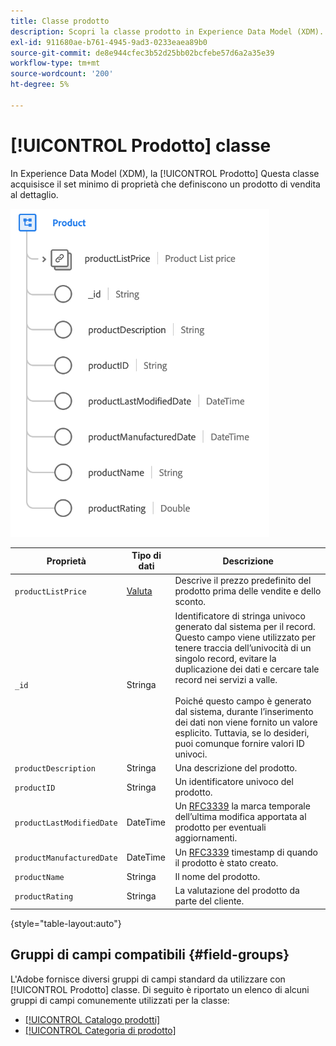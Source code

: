 ```yaml
---
title: Classe prodotto
description: Scopri la classe prodotto in Experience Data Model (XDM).
exl-id: 911680ae-b761-4945-9ad3-0233eaea89b0
source-git-commit: de8e944cfec3b52d25bb02bcfebe57d6a2a35e39
workflow-type: tm+mt
source-wordcount: '200'
ht-degree: 5%

---
```


# [!UICONTROL Prodotto] classe

In Experience Data Model (XDM), la [!UICONTROL Prodotto] Questa classe acquisisce il set minimo di proprietà che definiscono un prodotto di vendita al dettaglio.

![](../images/classes/product.png)

| Proprietà | Tipo di dati | Descrizione |
| --- | --- | --- |
| `productListPrice` | [Valuta](../data-types/currency.md) | Descrive il prezzo predefinito del prodotto prima delle vendite e dello sconto. |
| `_id` | Stringa | Identificatore di stringa univoco generato dal sistema per il record. Questo campo viene utilizzato per tenere traccia dell’univocità di un singolo record, evitare la duplicazione dei dati e cercare tale record nei servizi a valle.<br><br>Poiché questo campo è generato dal sistema, durante l’inserimento dei dati non viene fornito un valore esplicito. Tuttavia, se lo desideri, puoi comunque fornire valori ID univoci. |
| `productDescription` | Stringa | Una descrizione del prodotto. |
| `productID` | Stringa | Un identificatore univoco del prodotto. |
| `productLastModifiedDate` | DateTime | Un [RFC3339](https://datatracker.ietf.org/doc/html/rfc3339) la marca temporale dell’ultima modifica apportata al prodotto per eventuali aggiornamenti. |
| `productManufacturedDate` | DateTime | Un [RFC3339](https://datatracker.ietf.org/doc/html/rfc3339) timestamp di quando il prodotto è stato creato. |
| `productName` | Stringa | Il nome del prodotto. |
| `productRating` | Stringa | La valutazione del prodotto da parte del cliente. |

{style="table-layout:auto"}

## Gruppi di campi compatibili {#field-groups}

L&#39;Adobe fornisce diversi gruppi di campi standard da utilizzare con [!UICONTROL Prodotto] classe. Di seguito è riportato un elenco di alcuni gruppi di campi comunemente utilizzati per la classe:

* [[!UICONTROL Catalogo prodotti]](../field-groups/product/product-catalog.md)
* [[!UICONTROL Categoria di prodotto]](../field-groups/product/product-category.md)
